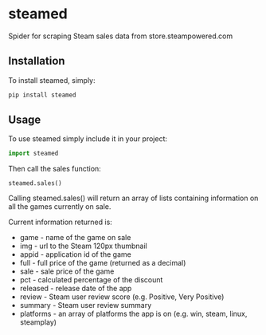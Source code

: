 # steamed

Spider for scraping Steam sales data from store.steampowered.com

## Installation
To install steamed, simply:

```python
pip install steamed
```

## Usage
To use steamed simply include it in your project:

```python
import steamed
```

Then call the sales function:

```
steamed.sales()
```

Calling steamed.sales() will return an array of lists containing information on all the games currently on sale.

Current information returned is:

+ game - name of the game on sale
+ img - url to the Steam 120px thumbnail
+ appid - application id of the game
+ full - full price of the game (returned as a decimal)
+ sale - sale price of the game
+ pct - calculated percentage of the discount
+ released - release date of the app
+ review - Steam user review score (e.g. Positive, Very Positive)
+ summary - Steam user review summary
+ platforms - an array of platforms the app is on (e.g. win, steam, linux, steamplay)

